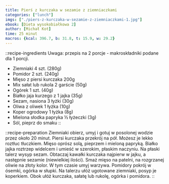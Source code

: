 ```yaml
---
title: Pierś z kurczaka w sezamie z ziemniaczkami
categories: ["lunch"]
imgs: ["./piers-z-kurczaka-w-sezamie-z-ziemniaczkami-1.jpg"]
ebook: [Dieta wysokobiałkowa 2]
author: [Michał Kot]
time: 25 minut
macros: {kcal: 396.7, b: 31.8, t: 15.9, w: 29.2}
---
```


::recipe-ingredients
Uwaga: przepis na 2 porcje - makroskładniki podane dla 1 porcji.
- Ziemniaki 4 szt. (280g)
- Pomidor 2 szt. (240g)
- Mięso z piersi kurczaka 200g
- Mix sałat lub rukola 2 garście (50g)
- Ogórek 1 szt. (40g)
- Białko jaja kurzego z 1 jajka (35g)
- Sezam, nasiona 3 łyżki (30g)
- Oliwa z oliwek 1 łyżka (10g)
- Koper ogrodowy 1 łyżka (8g)
- Mielona słodka papryka ½ łyżeczki (3g)
- Sól, pieprz do smaku
::

::recipe-preparation
Ziemniaki obierz, umyj i gotuj w posolonej wodzie przez około 20 minut.
Piersi kurczaka przekrój na pół. Możesz je lekko roztłuc tłuczkiem. Mięso oprósz solą, pieprzem i mieloną papryką.
Białko jajka roztrzep widelcem i umieść w szerokim, płaskim naczyniu. Na płaski talerz wysyp sezam.
Obtaczaj kawałki kurczaka najpierw w jajku, a następnie sezamie (niewielkiej ilości). Smaż mięso na patelni, na rozgrzanej oliwie na złoty kolor.
W tym czasie umyj warzywa. Pomidory pokrój w ósemki, ogórka w słupki. Na talerzu ułóż ugotowane ziemniaki, posyp je koperkiem.
Obok ułóż kurczaka, sałatę lub rukolę, ogórka i pomidora.
::